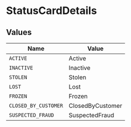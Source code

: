 # StatusCardDetails


## Values

| Name                 | Value                |
| -------------------- | -------------------- |
| `ACTIVE`             | Active               |
| `INACTIVE`           | Inactive             |
| `STOLEN`             | Stolen               |
| `LOST`               | Lost                 |
| `FROZEN`             | Frozen               |
| `CLOSED_BY_CUSTOMER` | ClosedByCustomer     |
| `SUSPECTED_FRAUD`    | SuspectedFraud       |
